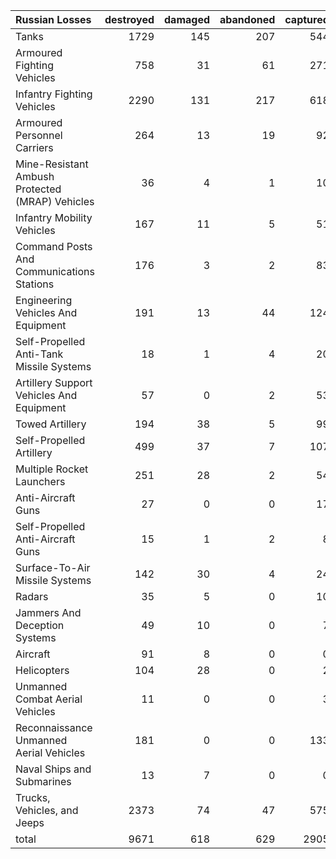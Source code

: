 | Russian Losses                                   |   destroyed |   damaged |   abandoned |   captured |   total |
|:-------------------------------------------------|------------:|----------:|------------:|-----------:|--------:|
| Tanks                                            |        1729 |       145 |         207 |        544 |    2625 |
| Armoured Fighting Vehicles                       |         758 |        31 |          61 |        271 |    1121 |
| Infantry Fighting Vehicles                       |        2290 |       131 |         217 |        618 |    3256 |
| Armoured Personnel Carriers                      |         264 |        13 |          19 |         92 |     388 |
| Mine-Resistant Ambush Protected  (MRAP) Vehicles |          36 |         4 |           1 |         10 |      51 |
| Infantry Mobility Vehicles                       |         167 |        11 |           5 |         51 |     234 |
| Command Posts And Communications Stations        |         176 |         3 |           2 |         83 |     264 |
| Engineering Vehicles And Equipment               |         191 |        13 |          44 |        124 |     372 |
| Self-Propelled Anti-Tank Missile Systems         |          18 |         1 |           4 |         20 |      43 |
| Artillery Support Vehicles And Equipment         |          57 |         0 |           2 |         53 |     112 |
| Towed Artillery                                  |         194 |        38 |           5 |         99 |     336 |
| Self-Propelled Artillery                         |         499 |        37 |           7 |        107 |     650 |
| Multiple Rocket Launchers                        |         251 |        28 |           2 |         54 |     335 |
| Anti-Aircraft Guns                               |          27 |         0 |           0 |         17 |      44 |
| Self-Propelled Anti-Aircraft Guns                |          15 |         1 |           2 |          8 |      26 |
| Surface-To-Air Missile Systems                   |         142 |        30 |           4 |         24 |     200 |
| Radars                                           |          35 |         5 |           0 |         10 |      50 |
| Jammers And Deception Systems                    |          49 |        10 |           0 |          7 |      66 |
| Aircraft                                         |          91 |         8 |           0 |          0 |      99 |
| Helicopters                                      |         104 |        28 |           0 |          2 |     134 |
| Unmanned Combat Aerial Vehicles                  |          11 |         0 |           0 |          3 |      14 |
| Reconnaissance Unmanned Aerial Vehicles          |         181 |         0 |           0 |        133 |     314 |
| Naval Ships and Submarines                       |          13 |         7 |           0 |          0 |      20 |
| Trucks, Vehicles, and Jeeps                      |        2373 |        74 |          47 |        575 |    3069 |
| total                                            |        9671 |       618 |         629 |       2905 |   13823 |